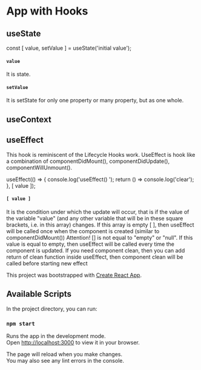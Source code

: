 # App with Hooks

## useState

const [ value, setValue ] = useState('initial value');
#### `value` 
It is state.
#### `setValue`
It is setState for only one property or many property, but as one whole.

## useContext

## useEffect
  This hook is reminiscent of the Lifecycle Hooks work.
  UseEffect is hook like a combination of componentDidMount(), componentDidUpdate(), componentWillUnmount(). 

  useEffect(() => {
    console.log('useEffect() ');
    return () => console.log('clear');
  }, [ value ]);

  #### `[ value ]` 
  It is the condition under which the update will occur, that is if the value of the variable "value" (and any other variable that will be in these square brackets, i.e. in this array) changes.
  If this array is empty [ ], then useEffect will be called once when the component is created (similar to  componentDidMount())
  Attention! [] is not equal to "empty" or "null". If this value is equal to empty, then useEffect will be called every time the  component is updated.
  If you need component clean, then you can add return of clean function inside useEffect, then component clean will be called before starting new effect




This project was bootstrapped with [Create React App](https://github.com/facebook/create-react-app).

## Available Scripts

In the project directory, you can run:

### `npm start`

Runs the app in the development mode.\
Open [http://localhost:3000](http://localhost:3000) to view it in your browser.

The page will reload when you make changes.\
You may also see any lint errors in the console.